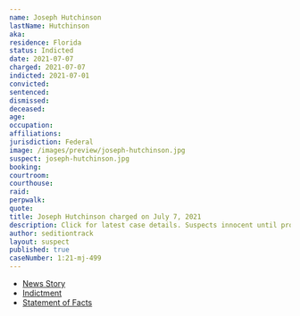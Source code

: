 ```yaml
---
name: Joseph Hutchinson
lastName: Hutchinson
aka:
residence: Florida
status: Indicted
date: 2021-07-07
charged: 2021-07-07
indicted: 2021-07-01
convicted:
sentenced:
dismissed:
deceased:
age:
occupation:
affiliations:
jurisdiction: Federal
image: /images/preview/joseph-hutchinson.jpg
suspect: joseph-hutchinson.jpg
booking:
courtroom:
courthouse:
raid:
perpwalk:
quote:
title: Joseph Hutchinson charged on July 7, 2021
description: Click for latest case details. Suspects innocent until proven guilty.
author: seditiontrack
layout: suspect
published: true
caseNumber: 1:21-mj-499
---
```

- [News Story](https://twitter.com/MacFarlaneNews/status/1412898245353869319)
- [Indictment](https://www.justice.gov/usao-dc/case-multi-defendant/file/1410341/download)
- [Statement of Facts](https://www.justice.gov/usao-dc/case-multi-defendant/file/1410336/download)
